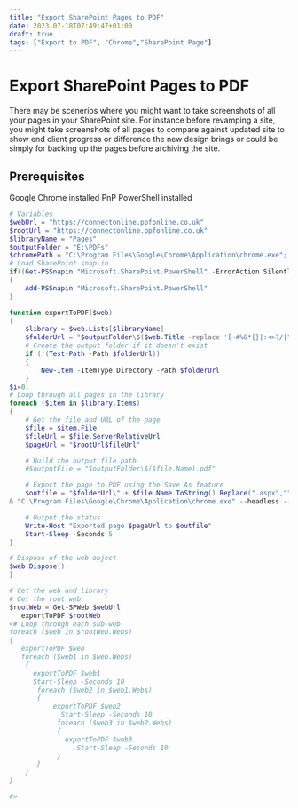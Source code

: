 ```yaml
---
title: "Export SharePoint Pages to PDF"
date: 2023-07-18T07:49:47+01:00
draft: true
tags: ["Export to PDF", "Chrome","SharePoint Page"]
---
```


# Export SharePoint Pages to PDF

There may be scenerios where you might want to take screenshots of all your pages in your SharePoint site. For instance before revamping a site, you might take screenshots of all pages to compare against updated site to show end client progress or difference the new design brings or could be simply for backing up the pages before archiving the site.

## Prerequisites
Google Chrome installed
PnP PowerShell installed

```PowerShell
# Variables
$webUrl = "https://connectonline.ppfonline.co.uk"
$rootUrl = "https://connectonline.ppfonline.co.uk"
$libraryName = "Pages"
$outputFolder = "E:\PDFs"
$chromePath = "C:\Program Files\Google\Chrome\Application\chrome.exe";
# Load SharePoint snap-in
if((Get-PSSnapin "Microsoft.SharePoint.PowerShell" -ErrorAction SilentlyContinue) -eq $null) 
{
    Add-PSSnapin "Microsoft.SharePoint.PowerShell"
}

function exportToPDF($web)
{
    $library = $web.Lists[$libraryName]
    $folderUrl = "$outputFolder\$($web.Title -replace '[~#%&*{}|:<>?/|"]', '_'  )";
    # Create the output folder if it doesn't exist
    if (!(Test-Path -Path $folderUrl))
    {
        New-Item -ItemType Directory -Path $folderUrl
    }
$i=0;
# Loop through all pages in the library
foreach ($item in $library.Items)
{
    # Get the file and URL of the page
    $file = $item.File
    $fileUrl = $file.ServerRelativeUrl
    $pageUrl = "$rootUrl$fileUrl"

    # Build the output file path
    #$outputFile = "$outputFolder\$($file.Name).pdf"

    # Export the page to PDF using the Save As feature
    $outfile = "$folderUrl\" + $file.Name.ToString().Replace(".aspx","")+ "_"+ $i++ + ".pdf"
& "C:\Program Files\Google\Chrome\Application\chrome.exe" --headless --disableGPU --print-to-pdf="$outfile" "$pageUrl"

    # Output the status
    Write-Host "Exported page $pageUrl to $outfile"
    Start-Sleep -Seconds 5
}

# Dispose of the web object
$web.Dispose()
}

# Get the web and library
# Get the root web
$rootWeb = Get-SPWeb $webUrl
   exportToPDF $rootWeb
<# Loop through each sub-web
foreach ($web in $rootWeb.Webs)
{
   exportToPDF $web
   foreach ($web1 in $web.Webs)
    {
      exportToPDF $web1
      Start-Sleep -Seconds 10
       foreach ($web2 in $web1.Webs)
       {
           exportToPDF $web2
             Start-Sleep -Seconds 10
            foreach ($web3 in $web2.Webs)
            {
              exportToPDF $web3
                 Start-Sleep -Seconds 10
            }
       }
    }
}

#>
```